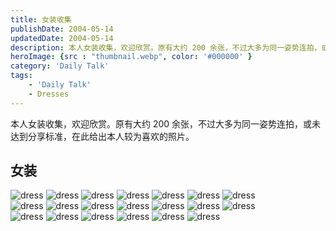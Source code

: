 ```yaml
---
title: 女装收集
publishDate: 2004-05-14
updatedDate: 2004-05-14
description: 本人女装收集，欢迎欣赏。原有大约 200 余张，不过大多为同一姿势连拍，或未达到分享标准，在此给出本人较为喜欢的照片。
heroImage: {src : "thumbnail.webp", color: '#000000' }
category: 'Daily Talk'
tags:
    - 'Daily Talk'
    - Dresses
---
```


本人女装收集，欢迎欣赏。原有大约 200 余张，不过大多为同一姿势连拍，或未达到分享标准，在此给出本人较为喜欢的照片。

## 女装

<div class="grid grid-cols-3 gap-4">
  <div>
    <img src="https://pic.axi404.top/cover.5fkimf6u7r.webp" alt="dress" class="w-full">
    <img src="https://pic.axi404.top/1.13lr4lb3hn.webp" alt="dress" class="w-full">
    <img src="https://pic.axi404.top/07.8ad6s7m0y0.webp" alt="dress" class="w-full">
    <img src="https://pic.axi404.top/cf9366221eead347d2302847efe058e.1hs6t514b2.webp" alt="dress" class="w-full">
    <img src="https://pic.axi404.top/04.1seyywb1ni.webp" alt="dress" class="w-full">
    <img src="https://pic.axi404.top/4.9nzrlykntj.webp" alt="dress" class="w-full">
    <img src="https://pic.axi404.top/03.45m1pkrgu.webp" alt="dress" class="w-full">
  </div>
  <div>
    <img src="https://pic.axi404.top/09.54xot9rm1v.webp" alt="dress" class="w-full">
    <img src="https://pic.axi404.top/08.7p3j5wrknt.webp" alt="dress" class="w-full">
    <img src="https://pic.axi404.top/3.73tx9bkp6r.webp" alt="dress" class="w-full">
    <img src="https://pic.axi404.top/06.6pnfsqoth3.webp" alt="dress" class="w-full">
    <img src="https://pic.axi404.top/d3c01538891f9d476028edbac9e5e88.2yybuvxmgu.webp" alt="dress" class="w-full">
    <img src="https://pic.axi404.top/05.6ik7xb2o16.webp" alt="dress" class="w-full">
    <img src="https://pic.axi404.top/e15bf19e4bc75c97d586622e701563a.5q7e2yrsfq.webp" alt="dress" class="w-full">
  </div>
  <div>
    <img src="https://pic.axi404.top/02.5j44k4zwub.webp" alt="dress" class="w-full">
    <img src="https://pic.axi404.top/5.73tx9bkp60.webp" alt="dress" class="w-full">
    <img src="https://pic.axi404.top/01.2h88iwykmw.webp" alt="dress" class="w-full">
    <img src="https://pic.axi404.top/Lolita.67xjfb7fhn.webp" alt="dress" class="w-full">
    <img src="https://pic.axi404.top/d9d522b3e111531125cfe492d8d0d31.2obi1qe8fn.webp" alt="dress" class="w-full">
    <img src="https://pic.axi404.top/48759bdc49189f95f1f79add6776eff.54xqgnplfp.webp" alt="dress" class="w-full">
  </div>
</div>